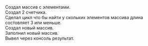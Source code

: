 Создал массив с элементами.<br>
Создал 2 счетчика.<br>
Сделал цикл что бы найти у скольких элементов массива длина состовляет 3 или меньше.<br>
Создал новый массив.<br>
Заполнил новый массив.<br>
Вывел через консоль результат.<br>

